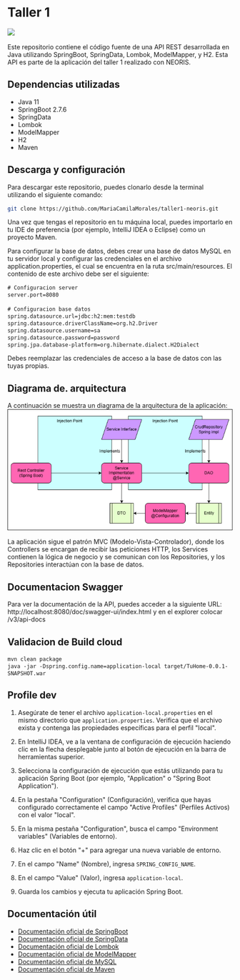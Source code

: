 # Taller 1
<div align="center">
<p align="left">
   <img src="https://img.shields.io/badge/STATUS-EN%20DESAROLLO-green">
</p>

</div>

Este repositorio contiene el código fuente de una API REST desarrollada en Java utilizando SpringBoot, SpringData, Lombok, ModelMapper, y H2. Esta API es parte de la aplicación del taller 1 realizado con NEORIS.

## Dependencias utilizadas
- Java 11
- SpringBoot 2.7.6
- SpringData
- Lombok
- ModelMapper
- H2
- Maven

## Descarga y configuración
Para descargar este repositorio, puedes clonarlo desde la terminal utilizando el siguiente comando:
```bash
git clone https://github.com/MariaCamilaMorales/taller1-neoris.git
```
Una vez que tengas el repositorio en tu máquina local, puedes importarlo en tu IDE de preferencia (por ejemplo, IntelliJ IDEA o Eclipse) como un proyecto Maven.

Para configurar la base de datos, debes crear una base de datos MySQL en tu servidor local y configurar las credenciales en el archivo application.properties, el cual se encuentra en la ruta src/main/resources. El contenido de este archivo debe ser el siguiente:
```properties  
# Configuracion server
server.port=8080

# Configuracion base datos
spring.datasource.url=jdbc:h2:mem:testdb
spring.datasource.driverClassName=org.h2.Driver
spring.datasource.username=sa
spring.datasource.password=password
spring.jpa.database-platform=org.hibernate.dialect.H2Dialect
```
Debes reemplazar las credenciales de acceso a la base de datos con las tuyas propias.

## Diagrama de. arquitectura
A continuación se muestra un diagrama de la arquitectura de la aplicación:
![Arquitectura-TuHome-Backend](src/main/resources/Arquitectura/Arquitectura-Backend.png)

La aplicación sigue el patrón MVC (Modelo-Vista-Controlador), donde los Controllers se encargan de recibir las peticiones HTTP, los Services contienen la lógica de negocio y se comunican con los Repositories, y los Repositories interactúan con la base de datos.

## Documentacion Swagger
Para ver la documentación de la API, puedes acceder a la siguiente URL: http://localhost:8080/doc/swagger-ui/index.html
y en el explorer colocar /v3/api-docs

## Validacion de Build cloud
```
mvn clean package 
java -jar -Dspring.config.name=application-local target/TuHome-0.0.1-SNAPSHOT.war
```

## Profile dev

1. Asegúrate de tener el archivo `application-local.properties` en el mismo directorio que `application.properties`. Verifica que el archivo exista y contenga las propiedades específicas para el perfil "local".

2. En IntelliJ IDEA, ve a la ventana de configuración de ejecución haciendo clic en la flecha desplegable junto al botón de ejecución en la barra de herramientas superior.

3. Selecciona la configuración de ejecución que estás utilizando para tu aplicación Spring Boot (por ejemplo, "Application" o "Spring Boot Application").

4. En la pestaña "Configuration" (Configuración), verifica que hayas configurado correctamente el campo "Active Profiles" (Perfiles Activos) con el valor "local".

5. En la misma pestaña "Configuration", busca el campo "Environment variables" (Variables de entorno).

6. Haz clic en el botón "+" para agregar una nueva variable de entorno.

7. En el campo "Name" (Nombre), ingresa `SPRING_CONFIG_NAME`.

8. En el campo "Value" (Valor), ingresa `application-local`.

9. Guarda los cambios y ejecuta tu aplicación Spring Boot.

## Documentación útil

- [Documentación oficial de SpringBoot](https://docs.spring.io/spring-boot/docs/current/reference/htmlsingle/)
- [Documentación oficial de SpringData](https://docs.spring.io/spring-data/jpa/docs/current/reference/html/#reference)
- [Documentación oficial de Lombok](https://projectlombok.org/features/)
- [Documentación oficial de ModelMapper](http://modelmapper.org/getting-started/)
- [Documentación oficial de MySQL](https://dev.mysql.com/doc/)
- [Documentación oficial de Maven](https://maven.apache.org/guides/index.html)
